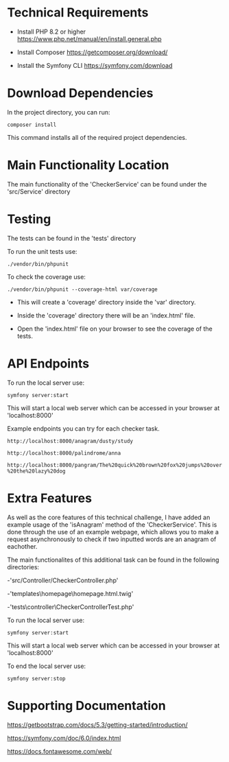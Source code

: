 # Technical Requirements
- Install PHP 8.2 or higher https://www.php.net/manual/en/install.general.php

- Install Composer https://getcomposer.org/download/

- Install the Symfony CLI https://symfony.com/download



# Download Dependencies
In the project directory, you can run:

```composer install```

This command installs all of the required project dependencies.



# Main Functionality Location
The main functionality of the 'CheckerService' can be found under the 'src/Service' directory



# Testing
The tests can be found in the 'tests' directory

To run the unit tests use:

```./vendor/bin/phpunit```

To check the coverage use: 

```./vendor/bin/phpunit --coverage-html var/coverage```

- This will create a 'coverage' directory inside the 'var' directory.

- Inside the 'coverage' directory there will be an 'index.html' file.

- Open the 'index.html' file on your browser to see the coverage of the tests.



# API Endpoints
To run the local server use:

```symfony server:start```

This will start a local web server which can be accessed in your browser at 'localhost:8000'

Example endpoints you can try for each checker task.

```http://localhost:8000/anagram/dusty/study```

```http://localhost:8000/palindrome/anna```

```http://localhost:8000/pangram/The%20quick%20brown%20fox%20jumps%20over%20the%20lazy%20dog```



# Extra Features
As well as the core features of this technical challenge, I have added an example usage of the 'isAnagram' method of the 'CheckerService'.
This is done through the use of an example webpage, which allows you to make a request asynchronously to check if two inputted words are an anagram of eachother.

The main functionalites of this additional task can be found in the following directories:

-'src/Controller/CheckerController.php'

-'templates\homepage\homepage.html.twig'

-'tests\controller\CheckerControllerTest.php'

To run the local server use:

```symfony server:start```

This will start a local web server which can be accessed in your browser at 'localhost:8000'

To end the local server use:

```symfony server:stop```

# Supporting Documentation

https://getbootstrap.com/docs/5.3/getting-started/introduction/

https://symfony.com/doc/6.0/index.html

https://docs.fontawesome.com/web/